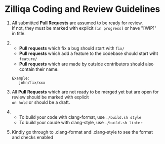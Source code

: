 # Zilliqa Coding and Review Guidelines

1. All submitted **Pull Requests** are assumed to be ready for review.  
   If not, they must be marked with explicit  `[in progress]` or have "[WIP]" in title.

2. - **Pull requests** which fix a bug should start with `fix/`
   - **Pull requests** which add a feature to the codebase should start wiht `feature/`
   - **Pull requests** which are made by outside contributors should also contain their name.
   ```
   Example:
      john/fix/xxx
    ```

3. All **Pull Requests** which are not ready to be merged yet but are open for review should be marked with explicit  
   `on hold` or should be a draft.

4. - To build your code with clang-format, use `./build.sh style`
   - To build your coude with clang-style, use `./build.sh linter`

5. Kindly go through to .clang-format and .clang-style to see the format and checks enabled
